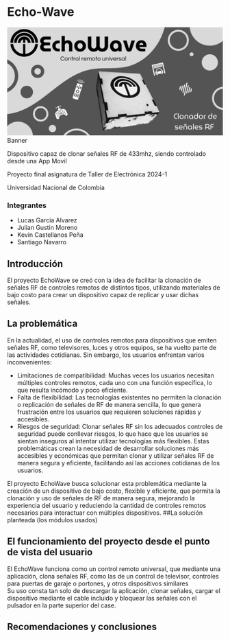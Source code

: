 # Echo-Wave
<img src="https://github.com/LucasGarcia0924/Echo-Wave/blob/main/Imagenes/Banner.png?raw=true" alt="image" width="2000" height="auto">
Banner 


Dispositivo capaz de clonar señales RF de 433mhz, siendo controlado desde una App Movil

Proyecto final asignatura de Taller de Electrónica 2024-1

Universidad Nacional de Colombia
### Integrantes
* Lucas Garcia Alvarez
* Julian Gustin Moreno
* Kevin Castellanos Peña
* Santiago Navarro

## Introducción
El proyecto EchoWave se creó con la idea de facilitar la clonación de señales RF de controles remotos de distintos tipos, utilizando materiales de bajo costo para crear un dispositivo capaz de replicar y usar dichas señales. 

## La problemática
En la actualidad, el uso de controles remotos para dispositivos que emiten señales RF, como televisores, luces y otros equipos, se ha vuelto parte de las actividades cotidianas. Sin embargo, los usuarios enfrentan varios inconvenientes:

- Limitaciones de compatibilidad: Muchas veces los usuarios necesitan múltiples controles remotos, cada uno con una función específica, lo que resulta incómodo y poco eficiente.
- Falta de flexibilidad: Las tecnologías existentes no permiten la clonación o replicación de señales de RF de manera sencilla, lo que genera frustración entre los usuarios que requieren soluciones rápidas y accesibles.
- Riesgos de seguridad: Clonar señales RF sin los adecuados controles de seguridad puede conllevar riesgos, lo que hace que los usuarios se sientan inseguros al intentar utilizar tecnologías más flexibles.
Estas problemáticas crean la necesidad de desarrollar soluciones más accesibles y económicas que permitan clonar y utilizar señales RF de manera segura y eficiente, facilitando así las acciones cotidianas de los usuarios.

El proyecto EchoWave busca solucionar esta problemática mediante la creación de un dispositivo de bajo costo, flexible y eficiente, que permita la clonación y uso de señales de RF de manera segura, mejorando la experiencia del usuario y reduciendo la cantidad de controles remotos necesarios para interactuar con múltiples dispositivos.
##La solución planteada (los módulos usados)

## El funcionamiento del proyecto desde el punto de vista del usuario

El EchoWave funciona como un control remoto universal, que mediante una aplicación, clona señales RF, como las de un control de televisor, controles para puertas de garaje o portones, y otros dispositivos similares  
Su uso consta tan solo de descargar la aplicación, clonar señales, cargar el dispositivo mediante el cable incluido y bloquear las señales con el pulsador en la parte superior del case.

## Recomendaciones y conclusiones
